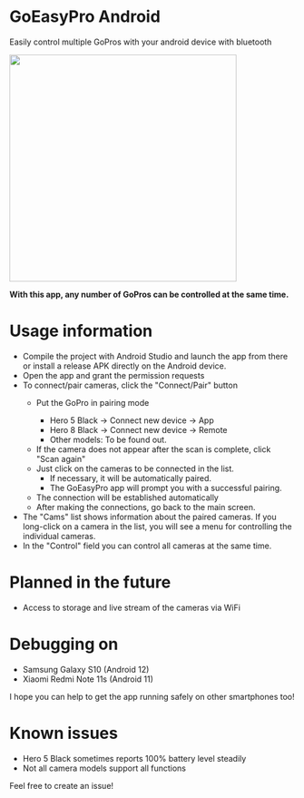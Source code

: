 # GoEasyPro Android
Easily control multiple GoPros with your android device with bluetooth

<img src="https://raw.githubusercontent.com/sepp89117/GoEasyPro_Android/master/preview.jpg" width="400px">

<b>With this app, any number of GoPros can be controlled at the same time.</b>

# Usage information
<ul>
  <li>Compile the project with Android Studio and launch the app from there or install a release APK directly on the Android device.</li>
  <li>Open the app and grant the permission requests</li>
  <li>To connect/pair cameras, click the "Connect/Pair" button</li>
  <ul>
    <li>Put the GoPro in pairing mode</li>
    <ul>
      <li>Hero 5 Black -> Connect new device -> App</li>
      <li>Hero 8 Black -> Connect new device -> Remote</li>
      <li>Other models: To be found out.</li>
    </ul>
    <li>If the camera does not appear after the scan is complete, click "Scan again"</li>
    <li>Just click on the cameras to be connected in the list. 
    <ul>
      <li>If necessary, it will be automatically paired.</li>
      <li>The GoEasyPro app will prompt you with a successful pairing.</li>
    </ul>
    <li>The connection will be established automatically</li>
    <li>After making the connections, go back to the main screen.</li>
  </ul>
  <li>The "Cams" list shows information about the paired cameras. If you long-click on a camera in the list, you will see a menu for controlling the individual cameras.</li>
  <li>In the "Control" field you can control all cameras at the same time.</li>
</ul>

# Planned in the future
- Access to storage and live stream of the cameras via WiFi

# Debugging on
- Samsung Galaxy S10 (Android 12)
- Xiaomi Redmi Note 11s (Android 11)

I hope you can help to get the app running safely on other smartphones too!

# Known issues
- Hero 5 Black sometimes reports 100% battery level steadily
- Not all camera models support all functions

Feel free to create an issue!
